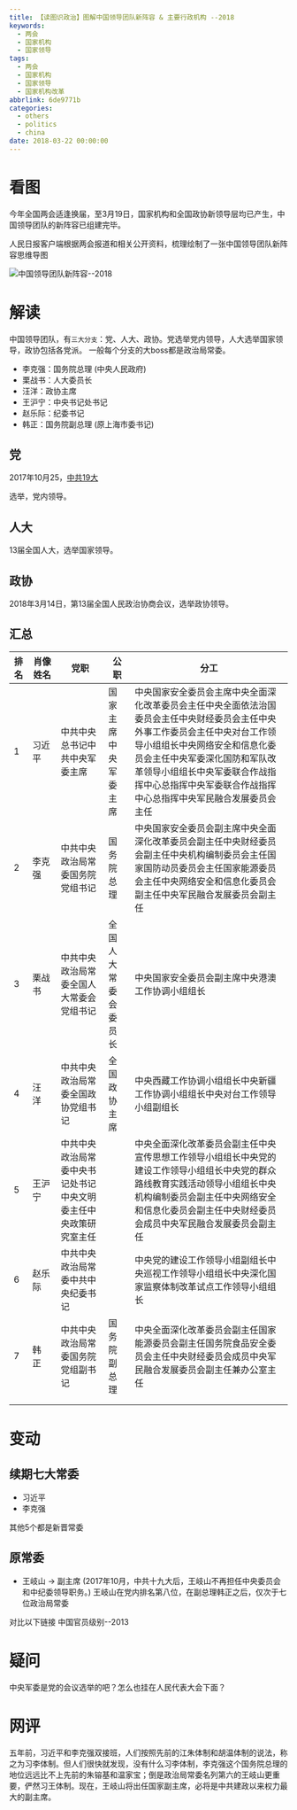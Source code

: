 ```yaml
---
title: 【读图识政治】图解中国领导团队新阵容 & 主要行政机构 --2018
keywords:
  - 两会
  - 国家机构
  - 国家领导
tags:
  - 两会
  - 国家机构
  - 国家领导
  - 国家机构改革
abbrlink: 6de9771b
categories:
  - others
  - politics
  - china
date: 2018-03-22 00:00:00
---
```

# 看图

今年全国两会适逢换届，至3月19日，国家机构和全国政协新领导层均已产生，中国领导团队的新阵容已组建完毕。

人民日报客户端根据两会报道和相关公开资料，梳理绘制了一张中国领导团队新阵容思维导图

<img alt="中国领导团队新阵容--2018" src="/images/raw/Politics - 中国领导团队新阵容2018 - 人民日报.jpg">


# 解读


中国领导团队，有`三大分支`：党、人大、政协。党选举党内领导，人大选举国家领导，政协包括各党派。
一般每个分支的大boss都是政治局常委。

- 李克强：国务院总理 (中央人民政府)
- 栗战书：人大委员长
- 汪洋：政协主席
- 王沪宁：中央书记处书记
- 赵乐际：纪委书记
- 韩正：国务院副总理 (原上海市委书记)



## 党

2017年10月25，[中共19大](https://zh.wikipedia.org/wiki/%E4%B8%AD%E5%9B%BD%E5%85%B1%E4%BA%A7%E5%85%9A%E7%AC%AC%E5%8D%81%E4%B9%9D%E5%B1%8A%E4%B8%AD%E5%A4%AE%E5%A7%94%E5%91%98%E4%BC%9A%E7%AC%AC%E4%B8%80%E6%AC%A1%E5%85%A8%E4%BD%93%E4%BC%9A%E8%AE%AE)

选举，党内领导。

## 人大

13届全国人大，选举国家领导。

## 政协

2018年3月14日，第13届全国人民政治协商会议，选举政协领导。


## 汇总

| 排名 | 肖像姓名 | 党职                                                             | 公职                 | 分工                                                                                                                                                                                                                                                                                                 |
|------|----------|------------------------------------------------------------------|----------------------|------------------------------------------------------------------------------------------------------------------------------------------------------------------------------------------------------------------------------------------------------------------------------------------------------|
| 1    | 习近平   | 中共中央总书记中共中央军委主席                                   | 国家主席中央军委主席 | 中央国家安全委员会主席中央全面深化改革委员会主任中央全面依法治国委员会主任中央财经委员会主任中央外事工作委员会主任中央对台工作领导小组组长中央网络安全和信息化委员会主任中央军委深化国防和军队改革领导小组组长中央军委联合作战指挥中心总指挥中央军委联合作战指挥中心总指挥中央军民融合发展委员会主任 |
| 2    | 李克强   | 中共中央政治局常委国务院党组书记                                 | 国务院总理           | 中央国家安全委员会副主席中央全面深化改革委员会副主任中央财经委员会副主任中央机构编制委员会主任国家国防动员委员会主任国家能源委员会主任中央网络安全和信息化委员会副主任中央军民融合发展委员会副主任                                                                                                   |
| 3    | 栗战书   | 中共中央政治局常委全国人大常委会党组书记                         | 全国人大常委会委员长 | 中央国家安全委员会副主席中央港澳工作协调小组组长                                                                                                                                                                                                                                                     |
| 4    | 汪　洋   | 中共中央政治局常委全国政协党组书记                               | 全国政协主席         | 中央西藏工作协调小组组长中央新疆工作协调小组组长中央对台工作领导小组副组长                                                                                                                                                                                                                           |
| 5    | 王沪宁   | 中共中央政治局常委中央书记处书记中央文明委主任中央政策研究室主任 |                      | 中央全面深化改革委员会副主任中央宣传思想工作领导小组组长中央党的建设工作领导小组组长中央党的群众路线教育实践活动领导小组组长中央机构编制委员会副主任中央网络安全和信息化委员会副主任中央财经委员会成员中央军民融合发展委员会副主任                                                                   |
| 6    | 赵乐际   | 中共中央政治局常委中共中央纪委书记                               |                      | 中央党的建设工作领导小组副组长中央巡视工作领导小组组长中央深化国家监察体制改革试点工作领导小组组长                                                                                                                                                                                                   |
| 7    | 韩　正   | 中共中央政治局常委国务院党组副书记                               | 国务院副总理         | 中央全面深化改革委员会副主任国家能源委员会副主任国务院食品安全委员会主任中央财经委员会成员中央军民融合发展委员会副主任兼办公室主任                                                                                                                                                                   |
|      |          |                                                                  |                      |                                                                                                                                                                                                                                                                                                      |
|      |          |                                                                  |                      |                                                                                                                                                                                                                                                                                                      |

# 变动

## 续期七大常委

- 习近平
- 李克强

其他5个都是新晋常委


## 原常委
- 王岐山 -> 副主席 (2017年10月，中共十九大后，王岐山不再担任中央委员会和中纪委领导职务。)
王岐山在党内排名第八位，在副总理韩正之后，仅次于七位政治局常委



对比以下链接 中国官员级别--2013

# 疑问

中央军委是党的会议选举的吧？怎么也挂在人民代表大会下面？


# 网评

五年前，习近平和李克强双接班，人们按照先前的江朱体制和胡温体制的说法，称之为习李体制。但人们很快就发现，没有什么习李体制，李克强这个国务院总理的地位远远比不上先前的朱镕基和温家宝；倒是政治局常委名列第六的王岐山更重要，俨然习王体制。现在，王岐山将出任国家副主席，必将是中共建政以来权力最大的副主席。
